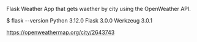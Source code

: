 Flask Weather App that gets waether by city using the OpenWeather API.

$ flask --version
Python 3.12.0
Flask 3.0.0
Werkzeug 3.0.1

https://openweathermap.org/city/2643743
